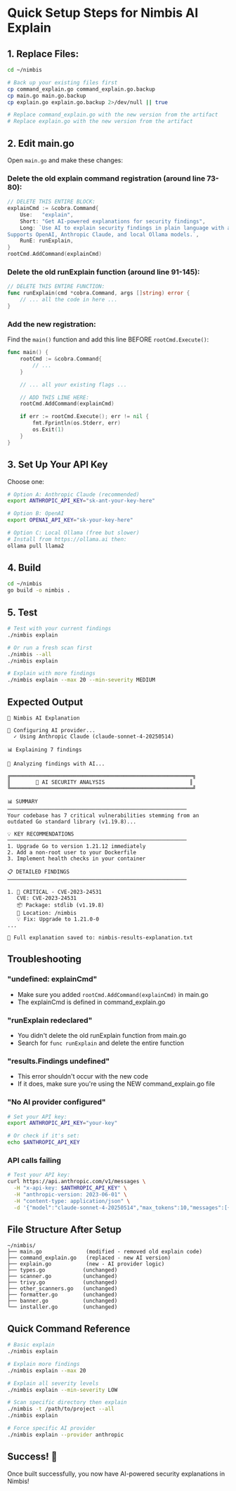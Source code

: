 # Quick Setup Steps for Nimbis AI Explain

## 1. Replace Files:

```bash
cd ~/nimbis

# Back up your existing files first
cp command_explain.go command_explain.go.backup
cp main.go main.go.backup
cp explain.go explain.go.backup 2>/dev/null || true

# Replace command_explain.go with the new version from the artifact
# Replace explain.go with the new version from the artifact
```

## 2. Edit main.go

Open `main.go` and make these changes:

### Delete the old explain command registration (around line 73-80):
```go
// DELETE THIS ENTIRE BLOCK:
explainCmd := &cobra.Command{
	Use:   "explain",
	Short: "Get AI-powered explanations for security findings",
	Long: `Use AI to explain security findings in plain language with actionable fix suggestions.
Supports OpenAI, Anthropic Claude, and local Ollama models.`,
	RunE: runExplain,
}
rootCmd.AddCommand(explainCmd)
```

### Delete the old runExplain function (around line 91-145):
```go
// DELETE THIS ENTIRE FUNCTION:
func runExplain(cmd *cobra.Command, args []string) error {
	// ... all the code in here ...
}
```

### Add the new registration:
Find the `main()` function and add this line BEFORE `rootCmd.Execute()`:

```go
func main() {
	rootCmd := &cobra.Command{
		// ...
	}

	// ... all your existing flags ...

	// ADD THIS LINE HERE:
	rootCmd.AddCommand(explainCmd)

	if err := rootCmd.Execute(); err != nil {
		fmt.Fprintln(os.Stderr, err)
		os.Exit(1)
	}
}
```

## 3. Set Up Your API Key

Choose one:

```bash
# Option A: Anthropic Claude (recommended)
export ANTHROPIC_API_KEY="sk-ant-your-key-here"

# Option B: OpenAI
export OPENAI_API_KEY="sk-your-key-here"

# Option C: Local Ollama (free but slower)
# Install from https://ollama.ai then:
ollama pull llama2
```

## 4. Build

```bash
cd ~/nimbis
go build -o nimbis .
```

## 5. Test

```bash
# Test with your current findings
./nimbis explain

# Or run a fresh scan first
./nimbis --all
./nimbis explain

# Explain with more findings
./nimbis explain --max 20 --min-severity MEDIUM
```

## Expected Output

```
🤖 Nimbis AI Explanation

🔧 Configuring AI provider...
  ✓ Using Anthropic Claude (claude-sonnet-4-20250514)

📊 Explaining 7 findings

💭 Analyzing findings with AI...

╔══════════════════════════════════════════════════════════╗
║        🤖 AI SECURITY ANALYSIS                           ║
╚══════════════════════════════════════════════════════════╝

📊 SUMMARY
─────────────────────────────────────────────────────────
Your codebase has 7 critical vulnerabilities stemming from an 
outdated Go standard library (v1.19.8)...

💡 KEY RECOMMENDATIONS
─────────────────────────────────────────────────────────
1. Upgrade Go to version 1.21.12 immediately
2. Add a non-root user to your Dockerfile
3. Implement health checks in your container

📋 DETAILED FINDINGS
─────────────────────────────────────────────────────────

1. 🔴 CRITICAL - CVE-2023-24531
   CVE: CVE-2023-24531
   📦 Package: stdlib (v1.19.8)
   📍 Location: /nimbis
   💡 Fix: Upgrade to 1.21.0-0
...

💾 Full explanation saved to: nimbis-results-explanation.txt
```

## Troubleshooting

### "undefined: explainCmd"
- Make sure you added `rootCmd.AddCommand(explainCmd)` in main.go
- The explainCmd is defined in command_explain.go

### "runExplain redeclared"
- You didn't delete the old runExplain function from main.go
- Search for `func runExplain` and delete the entire function

### "results.Findings undefined"
- This error shouldn't occur with the new code
- If it does, make sure you're using the NEW command_explain.go file

### "No AI provider configured"
```bash
# Set your API key:
export ANTHROPIC_API_KEY="your-key"

# Or check if it's set:
echo $ANTHROPIC_API_KEY
```

### API calls failing
```bash
# Test your API key:
curl https://api.anthropic.com/v1/messages \
  -H "x-api-key: $ANTHROPIC_API_KEY" \
  -H "anthropic-version: 2023-06-01" \
  -H "content-type: application/json" \
  -d '{"model":"claude-sonnet-4-20250514","max_tokens":10,"messages":[{"role":"user","content":"Hi"}]}'
```

## File Structure After Setup

```
~/nimbis/
├── main.go              (modified - removed old explain code)
├── command_explain.go   (replaced - new AI version)
├── explain.go           (new - AI provider logic)
├── types.go            (unchanged)
├── scanner.go          (unchanged)
├── trivy.go            (unchanged)
├── other_scanners.go   (unchanged)
├── formatter.go        (unchanged)
├── banner.go           (unchanged)
└── installer.go        (unchanged)
```

## Quick Command Reference

```bash
# Basic explain
./nimbis explain

# Explain more findings
./nimbis explain --max 20

# Explain all severity levels
./nimbis explain --min-severity LOW

# Scan specific directory then explain
./nimbis -t /path/to/project --all
./nimbis explain

# Force specific AI provider
./nimbis explain --provider anthropic
```

## Success! 🎉

Once built successfully, you now have AI-powered security explanations in Nimbis!
